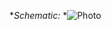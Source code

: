 **Schematic:*
*![Photo](http://i0.wp.com/randomnerdtutorials.com/wp-content/uploads/2013/11/schematics.png)
